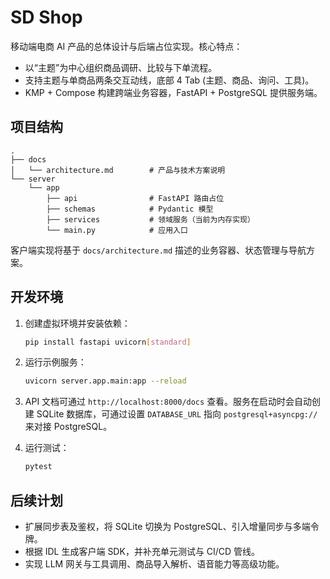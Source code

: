 # SD Shop

移动端电商 AI 产品的总体设计与后端占位实现。核心特点：

- 以“主题”为中心组织商品调研、比较与下单流程。
- 支持主题与单商品两条交互动线，底部 4 Tab (主题、商品、询问、工具)。
- KMP + Compose 构建跨端业务容器，FastAPI + PostgreSQL 提供服务端。

## 项目结构

```
.
├── docs
│   └── architecture.md        # 产品与技术方案说明
└── server
    └── app
        ├── api                # FastAPI 路由占位
        ├── schemas            # Pydantic 模型
        ├── services           # 领域服务（当前为内存实现）
        └── main.py            # 应用入口
```

客户端实现将基于 `docs/architecture.md` 描述的业务容器、状态管理与导航方案。

## 开发环境

1. 创建虚拟环境并安装依赖：

   ```bash
   pip install fastapi uvicorn[standard]
   ```

2. 运行示例服务：

   ```bash
   uvicorn server.app.main:app --reload
   ```

3. API 文档可通过 `http://localhost:8000/docs` 查看。服务在启动时会自动创建 SQLite 数据库，可通过设置 `DATABASE_URL` 指向 `postgresql+asyncpg://` 来对接 PostgreSQL。

4. 运行测试：

   ```bash
   pytest
   ```

## 后续计划

- 扩展同步表及鉴权，将 SQLite 切换为 PostgreSQL、引入增量同步与多端令牌。
- 根据 IDL 生成客户端 SDK，并补充单元测试与 CI/CD 管线。
- 实现 LLM 网关与工具调用、商品导入解析、语音能力等高级功能。
